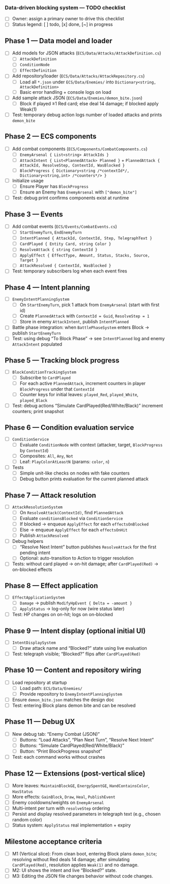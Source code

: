 ### Data-driven blocking system — TODO checklist

- [ ] Owner: assign a primary owner to drive this checklist
- [ ] Status legend: [ ] todo, [x] done, [~] in progress

## Phase 1 — Data model and loader
- [ ] Add models for JSON attacks (`ECS/Data/Attacks/AttackDefinition.cs`)
  - [ ] `AttackDefinition`
  - [ ] `ConditionNode`
  - [ ] `EffectDefinition`
- [ ] Add repository/loader (`ECS/Data/Attacks/AttackRepository.cs`)
  - [ ] Load all `*.json` under `ECS/Data/Enemies/` into `Dictionary<string, AttackDefinition>`
  - [ ] Basic error handling + console logs on load
- [ ] Add sample attack JSON (`ECS/Data/Enemies/demon_bite.json`)
  - [ ] Block if played ≥1 Red card; else deal 14 damage; if blocked apply Weak(1)
- [ ] Test: temporary debug action logs number of loaded attacks and prints `demon_bite`

## Phase 2 — ECS components
- [ ] Add combat components (`ECS/Components/CombatComponents.cs`)
  - [ ] `EnemyArsenal { List<string> AttackIds }`
  - [ ] `AttackIntent { List<PlannedAttack> Planned }` + `PlannedAttack { AttackId, ResolveStep, ContextId, WasBlocked }`
  - [ ] `BlockProgress { Dictionary<string /*contextId*/, Dictionary<string,int> /*counters*/> }`
- [ ] Initialize usage
  - [ ] Ensure Player has `BlockProgress`
  - [ ] Ensure an Enemy has `EnemyArsenal` with `["demon_bite"]`
- [ ] Test: debug print confirms components exist at runtime

## Phase 3 — Events
- [ ] Add combat events (`ECS/Events/CombatEvents.cs`)
  - [ ] `StartEnemyTurn`, `EndEnemyTurn`
  - [ ] `IntentPlanned { AttackId, ContextId, Step, TelegraphText }`
  - [ ] `CardPlayed { Entity Card, string Color }`
  - [ ] `ResolveAttack { string ContextId }`
  - [ ] `ApplyEffect { EffectType, Amount, Status, Stacks, Source, Target }`
  - [ ] `AttackResolved { ContextId, WasBlocked }`
- [ ] Test: temporary subscribers log when each event fires

## Phase 4 — Intent planning
- [ ] `EnemyIntentPlanningSystem`
  - [ ] On `StartEnemyTurn`, pick 1 attack from `EnemyArsenal` (start with first id)
  - [ ] Create `PlannedAttack` with `ContextId = Guid`, `ResolveStep = 1`
  - [ ] Store in enemy `AttackIntent`, publish `IntentPlanned`
- [ ] Battle phase integration: when `BattlePhaseSystem` enters Block → publish `StartEnemyTurn`
- [ ] Test: using debug “To Block Phase” → see `IntentPlanned` log and enemy `AttackIntent` populated

## Phase 5 — Tracking block progress
- [ ] `BlockConditionTrackingSystem`
  - [ ] Subscribe to `CardPlayed`
  - [ ] For each active `PlannedAttack`, increment counters in player `BlockProgress` under that `ContextId`
  - [ ] Counter keys for initial leaves: `played_Red`, `played_White`, `played_Black`
- [ ] Test: debug actions “Simulate CardPlayed(Red/White/Black)” increment counters; print snapshot

## Phase 6 — Condition evaluation service
- [ ] `ConditionService`
  - [ ] Evaluate `ConditionNode` with context (attacker, target, `BlockProgress` by `ContextId`)
  - [ ] Composites: `All`, `Any`, `Not`
  - [ ] Leaf: `PlayColorAtLeastN` (params: `color`, `n`)
- [ ] Tests
  - [ ] Simple unit-like checks on nodes with fake counters
  - [ ] Debug button prints evaluation for the current planned attack

## Phase 7 — Attack resolution
- [ ] `AttackResolutionSystem`
  - [ ] On `ResolveAttack(ContextId)`, find `PlannedAttack`
  - [ ] Evaluate `conditionsBlocked` via `ConditionService`
  - [ ] If blocked → enqueue `ApplyEffect` for each `effectsOnBlocked`
  - [ ] Else → enqueue `ApplyEffect` for each `effectsOnHit`
  - [ ] Publish `AttackResolved`
- [ ] Debug helpers
  - [ ] “Resolve Next Intent” button publishes `ResolveAttack` for the first pending intent
  - [ ] Optional: auto-transition to Action to trigger resolution
- [ ] Tests: without card played → on-hit damage; after `CardPlayed(Red)` → on-blocked effects

## Phase 8 — Effect application
- [ ] `EffectApplicationSystem`
  - [ ] `Damage` → publish `ModifyHpEvent { Delta = -amount }`
  - [ ] `ApplyStatus` → log-only for now (wire status later)
- [ ] Test: HP changes on on-hit; logs on on-blocked

## Phase 9 — Intent display (optional initial UI)
- [ ] `IntentDisplaySystem`
  - [ ] Draw attack name and “Blocked?” state using live evaluation
- [ ] Test: telegraph visible; “Blocked?” flips after `CardPlayed(Red)`

## Phase 10 — Content and repository wiring
- [ ] Load repository at startup
  - [ ] Load path: `ECS/Data/Enemies/`
  - [ ] Provide repository to `EnemyIntentPlanningSystem`
- [ ] Ensure `demon_bite.json` matches the design doc
- [ ] Test: entering Block plans demon bite and can be resolved

## Phase 11 — Debug UX
- [ ] New debug tab: “Enemy Combat (JSON)”
  - [ ] Buttons: “Load Attacks”, “Plan Next Turn”, “Resolve Next Intent”
  - [ ] Buttons: “Simulate CardPlayed(Red/White/Black)”
  - [ ] Button: “Print BlockProgress snapshot”
- [ ] Test: each command works without crashes

## Phase 12 — Extensions (post-vertical slice)
- [ ] More leaves: `MaintainBlockGE`, `EnergySpentGE`, `HandContainsColor`, `HasStatus`
- [ ] More effects: `GainBlock`, `Draw`, `Heal`, `PublishEvent`
- [ ] Enemy cooldowns/weights on `EnemyArsenal`
- [ ] Multi-intent per turn with `resolveStep` ordering
- [ ] Persist and display resolved parameters in telegraph text (e.g., chosen random color)
- [ ] Status system: `ApplyStatus` real implementation + expiry

## Milestone acceptance criteria
- [ ] M1 (Vertical slice): From clean boot, entering Block plans `demon_bite`; resolving without Red deals 14 damage; after simulating `CardPlayed(Red)`, resolution applies `Weak(1)` and no damage.
- [ ] M2: UI shows the intent and live “Blocked?” state.
- [ ] M3: Editing the JSON file changes behavior without code changes.
